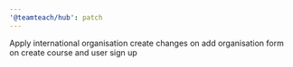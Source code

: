 ```yaml
---
'@teamteach/hub': patch
---
```


Apply international organisation create changes on add organisation form on create course and user sign up
